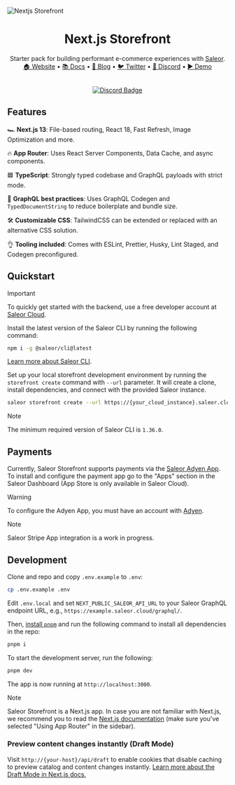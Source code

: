 ![Nextjs Storefront](./screenshot.png)

<div align="center">
  <h1>Next.js Storefront</h1>
  Starter pack for building performant e-commerce experiences with <a href="https://github.com/saleor/saleor">Saleor</a>.
</div>

<div align="center">
  <a href="https://saleor.io/">🏠 Website</a>
  <span> • </span>
  <a href="https://docs.saleor.io/docs/3.x">📚 Docs</a>
  <span> • </span>
  <a href="https://saleor.io/blog/">📰 Blog</a>
  <span> • </span>
  <a href="https://twitter.com/getsaleor">🐦 Twitter</a>
  <span> • </span>
  <a href="https://discord.gg/H52JTZAtSH">💬 Discord</a>
  <span> • </span>
  <a href="https://storefront-saleor-example.vercel.app/">▶️ Demo</a>
</div>

<br/>
<div align="center">
  
[![Discord Badge](https://dcbadge.vercel.app/api/server/H52JTZAtSH)](https://discord.gg/H52JTZAtSH)

</div>

## Features

🏎️ **Next.js 13**: File-based routing, React 18, Fast Refresh, Image Optimization and more.

🔥 **App Router**: Uses React Server Components, Data Cache, and async components.

🟦 **TypeScript**: Strongly typed codebase and GraphQL payloads with strict mode.

🦄 **GraphQL best practices**: Uses GraphQL Codegen and `TypedDocumentString` to reduce boilerplate and bundle size.

🛠️ **Customizable CSS**: TailwindCSS can be extended or replaced with an alternative CSS solution.

👌 **Tooling included**: Comes with ESLint, Prettier, Husky, Lint Staged, and Codegen preconfigured.

## Quickstart

> [!IMPORTANT]
> To quickly get started with the backend, use a free developer account at [Saleor Cloud](https://cloud.saleor.io/).

Install the latest version of the Saleor CLI by running the following command:

```bash
npm i -g @saleor/cli@latest
```

[Learn more about Saleor CLI](https://docs.saleor.io/docs/3.x/cli).

Set up your local storefront development environment by running the `storefront create` command with `--url` parameter. It will create a clone, install dependencies, and connect with the provided Saleor instance.

```bash
saleor storefront create --url https://{your_cloud_instance}.saleor.cloud
```

> [!NOTE]
> The minimum required version of Saleor CLI is `1.36.0`.

## Payments

Currently, Saleor Storefront supports payments via the [Saleor Adyen App](https://docs.saleor.io/docs/3.x/developer/app-store/apps/adyen). To install and configure the payment app go to the "Apps" section in the Saleor Dashboard (App Store is only available in Saleor Cloud).

> [!WARNING]
> To configure the Adyen App, you must have an account with [Adyen](https://www.adyen.com/).

> [!NOTE]
> Saleor Stripe App integration is a work in progress.

## Development

Clone and repo and copy `.env.example` to `.env`:

```bash
cp .env.example .env
```

Edit `.env.local` and set `NEXT_PUBLIC_SALEOR_API_URL` to your Saleor GraphQL endpoint URL, e.g., `https://example.saleor.cloud/graphql/`.

Then, [install `pnpm`](https://pnpm.io/installation) and run the following command to install all dependencies in the repo:

```bash
pnpm i
```

To start the development server, run the following:

```bash
pnpm dev
```

The app is now running at `http://localhost:3000`.

> [!NOTE]
> Saleor Storefront is a Next.js app. In case you are not familiar with Next.js, we recommend you to read the [Next.js documentation](https://nextjs.org/docs) (make sure you've selected "Using App Router" in the sidebar).

### Preview content changes instantly (Draft Mode)

Visit `http://{your-host}/api/draft` to enable cookies that disable caching to preview catalog and content changes instantly. [Learn more about the Draft Mode in Next.js docs.](https://nextjs.org/docs/app/building-your-application/configuring/draft-mode)

